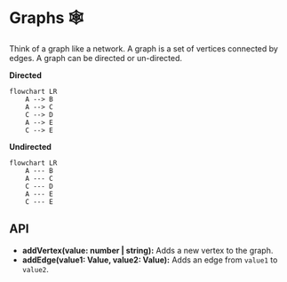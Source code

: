 # Graphs 🕸️

Think of a graph like a network. A graph is a set of vertices connected by edges. A graph can be directed or un-directed.

**Directed**

```mermaid
flowchart LR
    A --> B
    A --> C
    C --> D
    A --> E
    C --> E
```

**Undirected**

```mermaid
flowchart LR
    A --- B
    A --- C
    C --- D
    A --- E
    C --- E
```

## API

- **addVertex(value: number | string):** Adds a new vertex to the graph.
- **addEdge(value1: Value, value2: Value):** Adds an edge from `value1` to `value2`.
